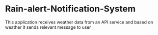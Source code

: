# Rain-alert-Notification-System
This application receives weather data from an API service and based on weather it sends relevant message to user
